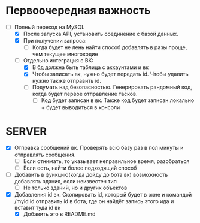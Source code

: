# Первоочередная важность
- [ ] Полный переход на MySQL
	- [x] После запуска API, установить соединение с базой данных.
	- [x] При получении запроса:
		- [ ] Когда будет не лень найти способ добавлять в разы проще, чем текущее многокодие
	- [ ] Отдельно интеграция с ВК:
		- [x] В бд должна быть таблица с аккаунтами и вк
		- [x] Чтобы записать вк, нужно будет передать id. Чтобы удалить нужно также отправить id.
		- [ ] Подумать над безопасностью. Генерировать рандомный код, когда будет первое отправление тасков.
			- [ ] Код будет записан в вк. Также код будет записан локально + будет выводиться в консоли
	
# SERVER
- [x] Отправка сообщений вк. Проверять всю базу раз в пол минуты и отправлять сообщения.
	- [ ] Если отнимать, то указывает неправильное время, разобраться
	- [ ] Если есть, найти более подходящий способ
- [ ] Добавить в функцию(когда дойду до бота вк) возможность добавлять здания, если неизвестен тип
	- [ ] Не только зданий, но и других объектов
- [x] Добавления id вк. Скопировать id, который будет в окне и командой /myid id отправить id в бота, где он найдёт запись этого ида и вставит туда id вк
	- [x] Добавить это в README.md
